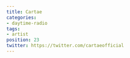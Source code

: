 ```yaml
---
title: Cartae
categories:
- daytime-radio
tags:
- artist
position: 23
twitter: https://twitter.com/cartaeofficial
---
```


